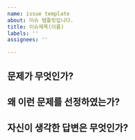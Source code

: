 ```yaml
---
name: issue template
about: 이슈 템플릿입니다.
title: 이슈제목(이름)
labels: ''
assignees: ''

---
```


## 문제가 무엇인가?

## 왜 이런 문제를 선정하였는가?

## 자신이 생각한 답변은 무엇인가?
